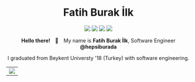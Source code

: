 <h1 align="center">Fatih Burak İlk</h1>
<p align="center">
    <a href="https://github.com/burakilk" target="_blank"><img src="https://img.shields.io/badge/-Github-000?style=flat-square&logo=Github&logoColor=white"/></a>
    <a href="https://www.linkedin.com/in/fburakilk" target="_blank"><img src="https://img.shields.io/badge/-LinkedIn-blue?style=flat-square&logo=Linkedin&logoColor=white"/></a>
    <a href="https://twitter.com/burakilk" target="_blank"><img src="https://img.shields.io/badge/-Twitter-1ca0f1?style=flat-square&labelColor=1ca0f1&logo=twitter&logoColor=white"/></a>
    <a href="mailto:f.burakilk@gmail.com" target="_blank"><img src="https://img.shields.io/badge/-Gmail-c14438?style=flat-square&logo=Gmail&logoColor=white"/></a>
</p>
<p align="center"><strong>Hello there! <span style="margin:0 10px;">👋</span></strong> My name is <strong>Fatih Burak İlk</strong>, Software Engineer <strong>@hepsiburada </strong></p>

<p align="center">I graduated from Beykent Universty '18 (Turkey) with software engineering.</p>

<table border="0">
    <tr>
        <td align="center">
            <img src="https://github-readme-stats-lake-nine.vercel.app/api?username=burakilk&count_private=true&show_icons=true&theme=dracula"/>
        </td>
    </tr>
</table>
